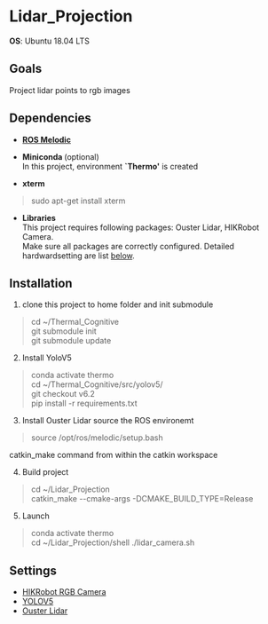 # Lidar_Projection

<b>OS</b>: Ubuntu 18.04 LTS  

## Goals
Project lidar points to rgb images

## Dependencies

* <b> [ROS Melodic](http://wiki.ros.org/melodic/Installation/Ubuntu)</b>
* <b>Miniconda  </b>  (optional)  
In this project,  environment <b>`Thermo'</b> is created

* <b>xterm  </b>
> sudo apt-get install xterm

* <b>Libraries  </b>  
This project requires following packages: Ouster Lidar, HIKRobot Camera.  
Make sure all packages are correctly configured. Detailed hardwardsetting are list [below](#1).



## Installation
1. clone this project to home folder and init submodule
> cd ~/Thermal_Cognitive  
git submodule init  
git submodule update

2. Install YoloV5
> conda activate thermo  
cd ~/Thermal_Cognitive/src/yolov5/  
git checkout v6.2  
pip install -r requirements.txt  

3. Install Ouster Lidar
source the ROS environemt
> source /opt/ros/melodic/setup.bash   

catkin_make command from within the catkin workspace

4. Build project

> cd ~/Lidar_Projection  
catkin_make --cmake-args -DCMAKE_BUILD_TYPE=Release  


5. Launch
> conda activate thermo  
cd ~/Lidar_Projection/shell 
./lidar_camera.sh 


<h2 id="1"> Settings </h1> 

* [HIKRobot RGB Camera](./hardware_setting/hikrobot_rgb.md)
* [YOLOV5](https://github.com/ultralytics/yolov5)
* [Ouster Lidar](./hardware_setting/ouster_lidar_config.md)
